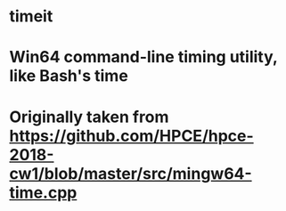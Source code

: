 # timeit

# Win64 command-line timing utility, like Bash's time

# Originally taken from https://github.com/HPCE/hpce-2018-cw1/blob/master/src/mingw64-time.cpp
